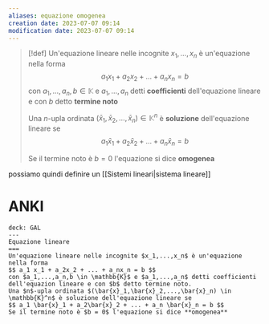 ```yaml
---
aliases: equazione omogenea
creation date: 2023-07-07 09:14
modification date: 2023-07-07 09:14
---
```


>[!def]
>Un'equazione lineare nelle incognite $x_{1},\dots,x_{n}$ è un'equazione nella forma
> $$ a_{1}x_{1} + a_{2}x_{2} + \dots + a_{n}x_{n} = b $$
> con $a_{1},\dots,a_{n},b \in \mathbb{K}$ e $a_{1},\dots,a_{n}$ detti **coefficienti** dell'equazione lineare e con $b$ detto **termine noto**
> 
> Una $n$-upla ordinata $(\bar{x}_{1},\bar{x}_{2},\dots,\bar{x}_{n}) \in \mathbb{K}^n$ è **soluzione** dell'equazione lineare se $$ a_{1}\bar{x}_{1} + a_{2}\bar{x}_{2} + \dots + a_{n}\bar{x}_{n} = b $$
> 
> Se il termine noto è $b = 0$ l'equazione si dice **omogenea**


possiamo quindi definire un [[Sistemi lineari|sistema lineare]] 

# ANKI

```anki
deck: GAL
---
Equazione lineare
===
Un'equazione lineare nelle incognite $x_1,...,x_n$ è un'equazione nella forma
$$ a_1 x_1 + a_2x_2 + ... + a_nx_n = b $$
con $a_1,...,a_n,b \in \mathbb{K}$ e $a_1,...,a_n$ detti coefficienti dell'equazion lineare e con $b$ detto termine noto.
Una $n$-upla ordinata $(\bar{x}_1,\bar{x}_2,...,\bar{x}_n) \in \mathbb{K}^n$ è soluzione dell'equazione lineare se
$$ a_1 \bar{x}_1 + a_2\bar{x}_2 + ... + a_n \bar{x}_n = b $$
Se il termine noto è $b = 0$ l'equazione si dice **omogenea**
```